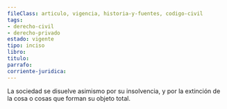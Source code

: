 ```yaml
---
fileClass: articulo, vigencia, historia-y-fuentes, codigo-civil
tags:
- derecho-civil
- derecho-privado
estado: vigente
tipo: inciso
libro:
titulo:
parrafo:
corriente-juridica:
---
```

La sociedad se disuelve asimismo por su insolvencia, y por la extinción de la cosa o cosas que forman su objeto total.